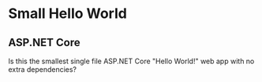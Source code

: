 # Small Hello World
## ASP.NET Core

Is this the smallest single file ASP.NET Core "Hello World!" web app with no extra dependencies?